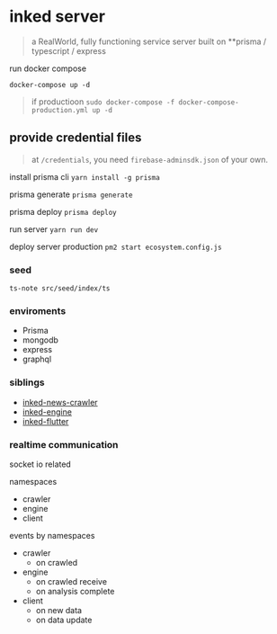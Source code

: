 # inked server

> a RealWorld, fully functioning service server built on **prisma / typescript / express

run docker compose

`docker-compose up -d`
> if productioon `sudo docker-compose -f docker-compose-production.yml up -d`

## provide credential files
> at `/credentials`, you need `firebase-adminsdk.json` of your own.

install prisma cli
`yarn install -g prisma`

prisma generate
`prisma generate`

prisma deploy
`prisma deploy`


run server
`yarn run dev`

deploy server production
`pm2 start ecosystem.config.js`


### seed
`ts-note src/seed/index/ts`


### enviroments

- Prisma 
- mongodb
- express
- graphql





### siblings

- [inked-news-crawler](https://github.com/softmarshmallow/inked-news-crawler)
- [inked-engine](https://github.com/softmarshmallow/inked-engine)
- [inked-flutter](https://github.com/softmarshmallow/inked-flutter)



### realtime communication

socket io related

namespaces
- crawler
- engine
- client


events by namespaces
- crawler
    - on crawled
- engine
    - on crawled receive
    - on analysis complete
- client
    - on new data
    - on data update
